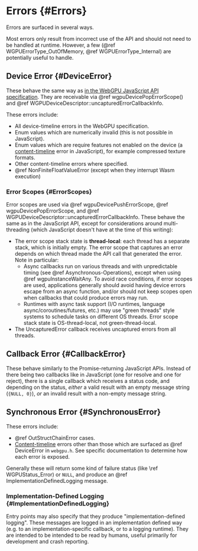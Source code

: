 # Errors {#Errors}

Errors are surfaced in several ways.

Most errors only result from incorrect use of the API and should not need to be handled at runtime.
However, a few (@ref WGPUErrorType_OutOfMemory, @ref WGPUErrorType_Internal) are potentially useful to handle.

## Device Error {#DeviceError}

These behave the same way as [in the WebGPU JavaScript API specification](https://www.w3.org/TR/webgpu/#errors-and-debugging).
They are receivable via @ref wgpuDevicePopErrorScope() and @ref WGPUDeviceDescriptor::uncapturedErrorCallbackInfo.

These errors include:

- All device-timeline errors in the WebGPU specification.
- Enum values which are numerically invalid (this is not possible in JavaScript).
- Enum values which are require features not enabled on the device (a [content-timeline](https://www.w3.org/TR/webgpu/#content-timeline) error in JavaScript), for example compressed texture formats.
- Other content-timeline errors where specified.
- @ref NonFiniteFloatValueError (except when they interrupt Wasm execution)

### Error Scopes {#ErrorScopes}

Error scopes are used via @ref wgpuDevicePushErrorScope, @ref wgpuDevicePopErrorScope, and @ref WGPUDeviceDescriptor::uncapturedErrorCallbackInfo. These behave the same as in the JavaScript API, except for considerations around multi-threading (which JavaScript doesn't have at the time of this writing):

- The error scope stack state is **thread-local**: each thread has a separate stack, which is initially empty. The error scope that captures an error depends on which thread made the API call that generated the error.
    Note in particular:
    - Async callbacks run on various threads and with unpredictable timing (see @ref Asynchronous-Operations), except when using @ref wgpuInstanceWaitAny. To avoid race conditions, if error scopes are used, applications generally should avoid having device errors escape from an async function, and/or should not keep scopes open when callbacks that could produce errors may run.
    - Runtimes with async task support (I/O runtimes, language async/coroutines/futures, etc.) may use "green threads" style systems to schedule tasks on different OS threads. Error scope stack state is OS-thread-local, not green-thread-local.
- The UncapturedError callback receives uncaptured errors from all threads.

## Callback Error {#CallbackError}

These behave similarly to the Promise-returning JavaScript APIs. Instead of there being two callbacks like in JavaScript (one for resolve and one for reject), there is a single callback which receives a status code, and depending on the status, _either_ a valid result with an empty message string (`{NULL, 0}`), _or_ an invalid result with a non-empty message string.

## Synchronous Error {#SynchronousError}

These errors include:

- @ref OutStructChainError cases.
- [Content-timeline](https://www.w3.org/TR/webgpu/#content-timeline) errors other than those which are surfaced as @ref DeviceError in `webgpu.h`. See specific documentation to determine how each error is exposed.

Generally these will return some kind of failure status (like \ref WGPUStatus_Error) or `NULL`, and produce an @ref ImplementationDefinedLogging message.

### Implementation-Defined Logging {#ImplementationDefinedLogging}

Entry points may also specify that they produce "implementation-defined logging".
These messages are logged in an implementation defined way (e.g. to an implementation-specific callback, or to a logging runtime).
They are intended to be intended to be read by humans, useful primarily for development and crash reporting.

